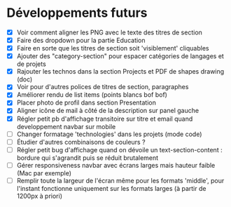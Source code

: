 # Développements futurs

- [x] Voir comment aligner les PNG avec le texte des titres de section
- [x] Faire des dropdown pour la partie Education
- [x] Faire en sorte que les titres de section soit 'visiblement' cliquables
- [x] Ajouter des "category-section" pour espacer catégories de langages et de projets
- [x] Rajouter les technos dans la section Projects et PDF de shapes drawing (doc)
- [x] Voir pour d'autres polices de titres de section, paragraphes
- [x] Améliorer rendu de list items (points blancs bof bof)
- [x] Placer photo de profil dans section Presentation
- [x] Aligner icône de mail à côté de la description sur panel gauche
- [x] Régler petit pb d'affichage transitoire sur titre et email quand developpement navbar sur mobile
- [ ] Changer formatage 'technologies' dans les projets (mode code)
- [ ] Étudier d'autres combinaisons de couleurs ?
- [ ] Régler petit bug d'affichage quand on dévoile un text-section-content : bordure qui s'agrandit puis se réduit brutalement
- [ ] Gérer responsiveness navbar avec écrans larges mais hauteur faible (Mac par exemple)
- [ ] Remplir toute la largeur de l'écran même pour les formats 'middle', pour l'instant fonctionne uniquement sur les formats larges (à partir de 1200px à priori)

